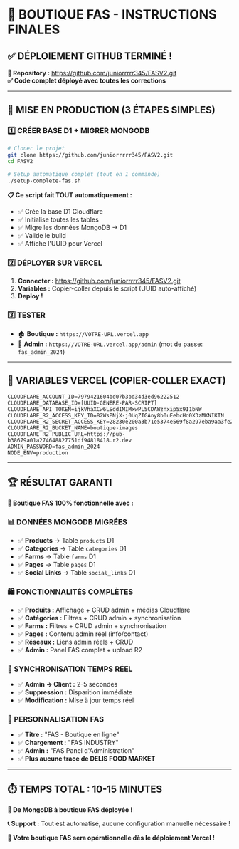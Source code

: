 # 🎉 BOUTIQUE FAS - INSTRUCTIONS FINALES

## ✅ DÉPLOIEMENT GITHUB TERMINÉ !

**🔗 Repository :** https://github.com/juniorrrrr345/FASV2.git  
**✅ Code complet déployé avec toutes les corrections**

---

## 🚀 MISE EN PRODUCTION (3 ÉTAPES SIMPLES)

### **1️⃣ CRÉER BASE D1 + MIGRER MONGODB**
```bash
# Cloner le projet
git clone https://github.com/juniorrrrr345/FASV2.git
cd FASV2

# Setup automatique complet (tout en 1 commande)
./setup-complete-fas.sh
```

**📋 Ce script fait TOUT automatiquement :**
- ✅ Crée la base D1 Cloudflare
- ✅ Initialise toutes les tables
- ✅ Migre les données MongoDB → D1
- ✅ Valide le build
- ✅ Affiche l'UUID pour Vercel

### **2️⃣ DÉPLOYER SUR VERCEL**
1. **Connecter :** https://github.com/juniorrrrr345/FASV2.git
2. **Variables :** Copier-coller depuis le script (UUID auto-affiché)
3. **Deploy !**

### **3️⃣ TESTER**
- 🏠 **Boutique :** `https://VOTRE-URL.vercel.app`
- 🔐 **Admin :** `https://VOTRE-URL.vercel.app/admin` (mot de passe: `fas_admin_2024`)

---

## 🔧 VARIABLES VERCEL (COPIER-COLLER EXACT)

```env
CLOUDFLARE_ACCOUNT_ID=7979421604bd07b3bd34d3ed96222512
CLOUDFLARE_DATABASE_ID=[UUID-GÉNÉRÉ-PAR-SCRIPT]
CLOUDFLARE_API_TOKEN=ijkVhaXCw6LSddIMIMxwPL5CDAWznxip5x9I1bNW
CLOUDFLARE_R2_ACCESS_KEY_ID=82WsPNjX-j0UqZIGAny8b0uEehcHd0X3zMKNIKIN
CLOUDFLARE_R2_SECRET_ACCESS_KEY=28230e200a3b71e5374e569f8a297eba9aa3fe2e1097fdf26e5d9e340ded709d
CLOUDFLARE_R2_BUCKET_NAME=boutique-images
CLOUDFLARE_R2_PUBLIC_URL=https://pub-b38679a01a274648827751df94818418.r2.dev
ADMIN_PASSWORD=fas_admin_2024
NODE_ENV=production
```

---

## 🏆 RÉSULTAT GARANTI

**🎊 Boutique FAS 100% fonctionnelle avec :**

### **📊 DONNÉES MONGODB MIGRÉES**
- ✅ **Products** → Table `products` D1
- ✅ **Categories** → Table `categories` D1  
- ✅ **Farms** → Table `farms` D1
- ✅ **Pages** → Table `pages` D1
- ✅ **Social Links** → Table `social_links` D1

### **🛍️ FONCTIONNALITÉS COMPLÈTES**
- ✅ **Produits :** Affichage + CRUD admin + médias Cloudflare
- ✅ **Catégories :** Filtres + CRUD admin + synchronisation
- ✅ **Farms :** Filtres + CRUD admin + synchronisation
- ✅ **Pages :** Contenu admin réel (info/contact)
- ✅ **Réseaux :** Liens admin réels + CRUD
- ✅ **Admin :** Panel FAS complet + upload R2

### **🔄 SYNCHRONISATION TEMPS RÉEL**
- ✅ **Admin → Client :** 2-5 secondes
- ✅ **Suppression :** Disparition immédiate
- ✅ **Modification :** Mise à jour temps réel

### **🎨 PERSONNALISATION FAS**
- ✅ **Titre :** "FAS - Boutique en ligne"
- ✅ **Chargement :** "FAS INDUSTRY"
- ✅ **Admin :** "FAS Panel d'Administration"
- ✅ **Plus aucune trace de DELIS FOOD MARKET**

---

## ⏱️ TEMPS TOTAL : 10-15 MINUTES

**🎯 De MongoDB à boutique FAS déployée !**

**📞 Support :** Tout est automatisé, aucune configuration manuelle nécessaire !

**🚀 Votre boutique FAS sera opérationnelle dès le déploiement Vercel !**
